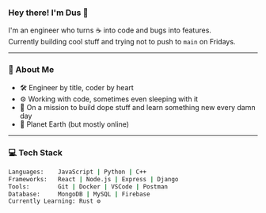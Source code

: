 ### Hey there! I'm Dus 👋

I'm an engineer who turns ☕ into code and bugs into features.  
Currently building cool stuff and trying not to push to `main` on Fridays.

---

### 🧠 About Me

- 🛠️ Engineer by title, coder by heart  
- ⚙️ Working with code, sometimes even sleeping with it  
- 🚀 On a mission to build dope stuff and learn something new every damn day  
- 📍 Planet Earth (but mostly online)

---

### 💻 Tech Stack

```bash
Languages:    JavaScript | Python | C++  
Frameworks:   React | Node.js | Express | Django  
Tools:        Git | Docker | VSCode | Postman  
Database:     MongoDB | MySQL | Firebase  
Currently Learning: Rust ⚙️  
